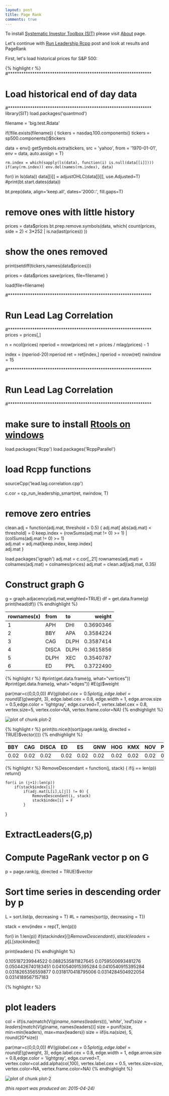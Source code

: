 ```yaml
---
layout: post
title: Page Rank
comments: true
---
```



To install [Systematic Investor Toolbox (SIT)](https://github.com/systematicinvestor/SIT) please visit [About](/about) page.




Let's continue with [Run Leadership Rcpp](/Run-Leadership-Rcpp) post and look at
results and PageRank

First, let's load historical prices for S&P 500:




{% highlight r %}
#*****************************************************************
# Load historical end of day data
#*****************************************************************
library(SIT)
load.packages('quantmod')

filename = 'big.test.Rdata'

if(!file.exists(filename)) {
  tickers = nasdaq.100.components()
  tickers = sp500.components()$tickers

  data = env()
  getSymbols.extra(tickers, src = 'yahoo', from = '1970-01-01', env = data, auto.assign = T)
  
	rm.index = which(sapply(ls(data), function(i) is.null(data[[i]])))
	if(any(rm.index)) env.del(names(rm.index), data)
  
  for(i in ls(data)) data[[i]] = adjustOHLC(data[[i]], use.Adjusted=T)
  #print(bt.start.dates(data))

  bt.prep(data, align='keep.all', dates='2000::', fill.gaps=T)

  # remove ones with little history
  prices = data$prices
  bt.prep.remove.symbols(data, which(
   	count(prices, side = 2) < 3*252 | is.na(last(prices)) 
  ))
       
  # show the ones removed
  print(setdiff(tickers,names(data$prices)))

  prices = data$prices
  save(prices, file=filename)
}

load(file=filename)

#*****************************************************************
# Run Lead Lag Correlation
#*****************************************************************
prices = prices[,]

n = ncol(prices)
nperiod = nrow(prices)
ret = prices / mlag(prices) - 1

index =  (nperiod-20):nperiod
ret = ret[index,]
nperiod = nrow(ret)
nwindow = 15

#*****************************************************************
# Run Lead Lag Correlation
#*****************************************************************
# make sure to install [Rtools on windows](http://cran.r-project.org/bin/windows/Rtools/)
load.packages('Rcpp')
load.packages('RcppParallel')

# load Rcpp functions
sourceCpp('lead.lag.correlation.cpp')




c.cor = cp_run_leadership_smart(ret, nwindow, T)

# remove zero entries
clean.adj = function(adj.mat, threshold = 0.5) {
	adj.mat[ abs(adj.mat) < threshold] = 0
	keep.index = (rowSums(adj.mat != 0) >= 1) | (colSums(adj.mat != 0) >= 1)	
	adj.mat = adj.mat[keep.index, keep.index]	
	adj.mat
}

load.packages('igraph') 
adj.mat = c.cor[,,21]
	rownames(adj.mat) = colnames(adj.mat) = colnames(prices)
	adj.mat = clean.adj(adj.mat, 0.35)

# Construct graph G
g  = graph.adjacency(adj.mat,weighted=TRUE)
df = get.data.frame(g)
print(head(df))
{% endhighlight %}



|rownames(x) |from  |to   |    weight|
|:-----------|:-----|:----|---------:|
|1           |APH   |DHI  | 0.3690346|
|2           |BBY   |APA  | 0.3584224|
|3           |CAG   |DLPH | 0.3587414|
|4           |DISCA |DLPH | 0.3615856|
|5           |DLPH  |XEC  | 0.3540787|
|6           |ED    |PPL  | 0.3722490|
    




{% highlight r %}
#print(get.data.frame(g, what="vertices"))
#print(get.data.frame(g, what="edges"))
#E(g)$weight

par(mar=c(0,0,0,0))	
#V(g)$label.cex = 0.5
plot(g, edge.label=round(E(g)$weight, 3), edge.label.cex = 0.8, edge.width = 1, 
	edge.arrow.size = 0.5,edge.color = 'lightgray', edge.curved=T,
	vertex.label.cex = 0.8,	vertex.size=5, vertex.color=NA, vertex.frame.color=NA)
{% endhighlight %}

![plot of chunk plot-2](/public/images/2015-04-21-Page-Rank/plot-2-1.png) 

{% highlight r %}
print(to.nice(t(sort(page.rank(g, directed = TRUE)$vector))))
{% endhighlight %}



|BBY  |CAG  |DISCA |ED   |ES   |GNW  |HOG  |KMX  |NOV  |PVH  |RL   |STT  |TDC  |WM   |XL   |PSA  |HSY  |PHM  |PPL  |APH  |OMC  |TROW |APA  |DHI  |AIG  |DLPH |XEC  |
|:----|:----|:-----|:----|:----|:----|:----|:----|:----|:----|:----|:----|:----|:----|:----|:----|:----|:----|:----|:----|:----|:----|:----|:----|:----|:----|:----|
|0.02 |0.02 |0.02  |0.02 |0.02 |0.02 |0.02 |0.02 |0.02 |0.02 |0.02 |0.02 |0.02 |0.02 |0.02 |0.03 |0.03 |0.03 |0.03 |0.04 |0.04 |0.04 |0.05 |0.08 |0.09 |0.10 |0.11 |
    




{% highlight r %}
RemoveDescendant = function(j, stack) {
	if(j == len(p)) return()
		
	for(i in (j+1):len(p)) 
		if(stack$index[i]) 		
			if(adj.mat[L[i],L[j]] != 0) {
				RemoveDescendant(i, stack)
				stack$index[i] = F
			}
}


# ExtractLeaders(G,p)
# Compute PageRank vector p on G
p = page.rank(g, directed = TRUE)$vector
# Sort time series in descending order by p
L = sort.list(p, decreasing = T)
#L = names(sort(p, decreasing = T))

stack = env(index = rep(T, len(p)))

for(i in 1:len(p))
	if(stack$index[i])
		RemoveDescendant(i, stack)
leaders = p[L[stack$index]]

print(leaders)
{% endhighlight %}



0.105187239944522
0.0882535811827645
0.0759500693481276
0.0504426740183451
0.0410540915395284
0.0410540915395284
0.0318265356559877
0.0318170418795006
0.0314284504922054
0.0314189567157183
    




{% highlight r %}
# plot leaders
col = iif(is.na(match(V(g)$name, names(leaders))), 'white', 'red')
size = leaders[match(V(g)$name, names(leaders))]
	size = punif(size, min=min(leaders), max=max(leaders))
	size = iif(is.na(size), 5, round(20*size))


par(mar=c(0,0,0,0))	
#V(g)$label.cex = 0.5
plot(g, edge.label=round(E(g)$weight, 3), edge.label.cex = 0.8, edge.width = 1, 
	edge.arrow.size = 0.8,edge.color = 'lightgray', edge.curved=T,
	vertex.color=col.add.alpha(col,100),
	vertex.label.cex = 0.5,	vertex.size=size, vertex.color=NA, vertex.frame.color=NA)
{% endhighlight %}

![plot of chunk plot-2](/public/images/2015-04-21-Page-Rank/plot-2-2.png) 



*(this report was produced on: 2015-04-24)*
